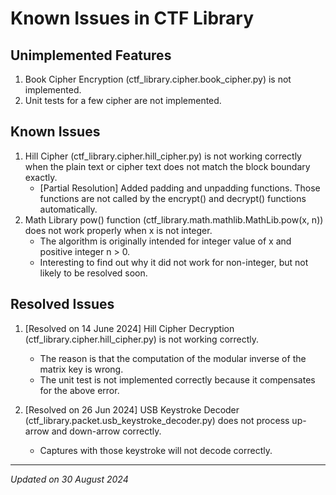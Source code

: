 # Known Issues in CTF Library

## Unimplemented Features

1. Book Cipher Encryption (ctf_library.cipher.book_cipher.py) is not implemented.
1. Unit tests for a few cipher are not implemented.

## Known Issues

1. Hill Cipher (ctf_library.cipher.hill_cipher.py) is not working correctly when the plain text or
cipher text does not match the block boundary exactly.
    - [Partial Resolution] Added padding and unpadding functions. Those functions are not called by the encrypt() and decrypt() functions automatically.
1. Math Library pow() function (ctf_library.math.mathlib.MathLib.pow(x, n)) does not work properly when x is not integer.
    - The algorithm is originally intended for integer value of x and positive integer n > 0.
    - Interesting to find out why it did not work for non-integer, but not likely to be resolved soon.

## Resolved Issues

1. [Resolved on 14 June 2024] Hill Cipher Decryption (ctf_library.cipher.hill_cipher.py) is not working correctly.
    - The reason is that the computation of the modular inverse of the matrix key is wrong.
    - The unit test is not implemented correctly because it compensates for the above error.

1. [Resolved on 26 Jun 2024] USB Keystroke Decoder (ctf_library.packet.usb_keystroke_decoder.py) does not process up-arrow and down-arrow correctly.
    - Captures with those keystroke will not decode correctly.

***

*Updated on 30 August 2024*
